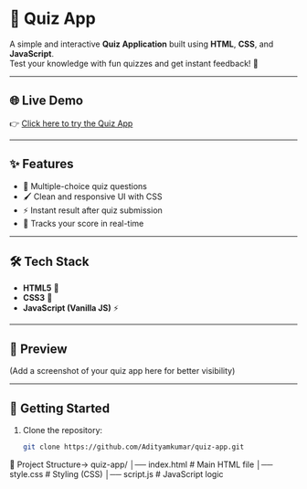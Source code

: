 # 🎉 Quiz App

A simple and interactive **Quiz Application** built using **HTML**, **CSS**, and **JavaScript**.  
Test your knowledge with fun quizzes and get instant feedback! 🚀

---

## 🌐 Live Demo
👉 [Click here to try the Quiz App](https://quiz-app63.netlify.app/)

---

## ✨ Features
- 📄 Multiple-choice quiz questions  
- 🖌️ Clean and responsive UI with CSS  
- ⚡ Instant result after quiz submission  
- 🎯 Tracks your score in real-time  

---

## 🛠️ Tech Stack
- **HTML5** 📝  
- **CSS3** 🎨  
- **JavaScript (Vanilla JS)** ⚡  

---

## 📸 Preview
(Add a screenshot of your quiz app here for better visibility)

---

## 🚀 Getting Started

1. Clone the repository:
   ```bash
   git clone https://github.com/Adityamkumar/quiz-app.git

📂 Project Structure->
quiz-app/
│── index.html      # Main HTML file
│── style.css       # Styling (CSS)
│── script.js       # JavaScript logic
